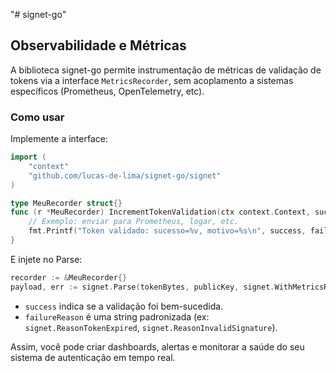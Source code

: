 "# signet-go" 

## Observabilidade e Métricas

A biblioteca signet-go permite instrumentação de métricas de validação de tokens via a interface `MetricsRecorder`, sem acoplamento a sistemas específicos (Prometheus, OpenTelemetry, etc).

### Como usar

Implemente a interface:

```go
import (
    "context"
    "github.com/lucas-de-lima/signet-go/signet"
)

type MeuRecorder struct{}
func (r *MeuRecorder) IncrementTokenValidation(ctx context.Context, success bool, failureReason string) {
    // Exemplo: enviar para Prometheus, logar, etc.
    fmt.Printf("Token validado: sucesso=%v, motivo=%s\n", success, failureReason)
}
```

E injete no Parse:

```go
recorder := &MeuRecorder{}
payload, err := signet.Parse(tokenBytes, publicKey, signet.WithMetricsRecorder(recorder))
```

- `success` indica se a validação foi bem-sucedida.
- `failureReason` é uma string padronizada (ex: `signet.ReasonTokenExpired`, `signet.ReasonInvalidSignature`).

Assim, você pode criar dashboards, alertas e monitorar a saúde do seu sistema de autenticação em tempo real. 
